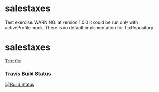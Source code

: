 # salestaxes
Test exercise.
WARNING: at version 1.0.0 it could be run only with activeProfile mock. There is no default implementation for TaxRepository.

# salestaxes
[Test file](src/test/java/com/lastminute/marcoluly/SalestaxesApplicationTests.java)

### Travis Build Status
[![Build Status](https://travis-ci.org/pacciu/salestaxes.svg?branch=master)](https://travis-ci.org/pacciu/salestaxes)
